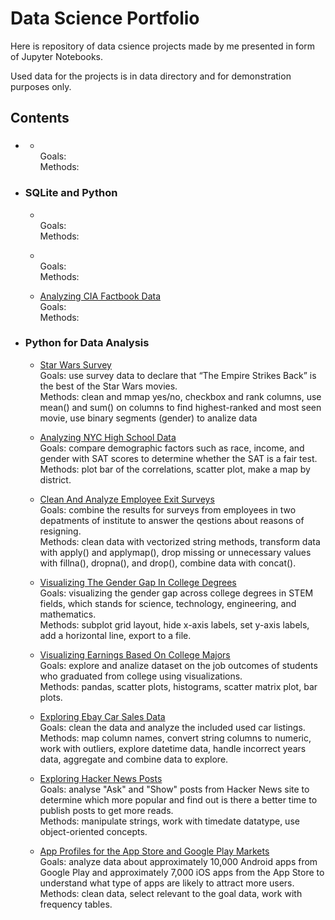 # Data Science Portfolio

Here is repository of data csience projects made by me presented in form of Jupyter Notebooks.

Used data for the projects is in data directory and for demonstration purposes only.

## Contents

- ### 

    - []()\
    Goals: \
    Methods: 

- ### SQLite and Python

    - []()\
    Goals: \
    Methods: 

    - []()\
    Goals: \
    Methods: 

    - [Analyzing CIA Factbook Data]()\
    Goals: \
    Methods: 

- ### Python for Data Analysis

    - [Star Wars Survey](https://github.com/liudmylaru/data-science-portfolio/blob/master/08_star_wars_survey/star_wars_survey.ipynb)\
    Goals: use survey data to declare that “The Empire Strikes Back” is the best of the Star Wars movies.\
    Methods: clean and mmap yes/no, checkbox and rank columns, use mean() and sum() on columns to find highest-ranked and most seen movie, use binary segments (gender) to analize data

    - [Analyzing NYC High School Data](https://github.com/liudmylaru/data-science-portfolio/blob/master/07_nyc_high_school_data/nyc_high_schools.ipynb)\
    Goals: compare demographic factors such as race, income, and gender with SAT scores to determine whether the SAT is a fair test.\
    Methods: plot bar of the correlations, scatter plot, make a map by district. 

    - [Clean And Analyze Employee Exit Surveys](https://github.com/liudmylaru/data-science-portfolio/blob/master/06_%20clean_employee_exit_surveys/clean_exit_surveys.ipynb)\
    Goals: combine the results for surveys from employees in two depatments of institute to answer the qestions about reasons of resigning.\
    Methods: clean data with vectorized string methods, transform data with apply() and applymap(), drop missing or unnecessary values with fillna(), dropna(), and drop(), combine data with concat().

    - [Visualizing The Gender Gap In College Degrees](https://github.com/liudmylaru/data-science-portfolio/blob/master/05_visualize_gender_gap_in_degree/gender_gap.ipynb)\
    Goals: visualizing the gender gap across college degrees in STEM fields, which stands for science, technology, engineering, and mathematics.\
    Methods: subplot grid layout, hide x-axis labels, set y-axis labels, add a horizontal line, export to a file.
    
    - [Visualizing Earnings Based On College Majors](https://github.com/liudmylaru/data-science-portfolio/blob/master/04_visualize_salaries_after_college/salaries_after_college.ipynb)\
    Goals: explore and analize dataset on the job outcomes of students who graduated from college using visualizations.\
    Methods: pandas, scatter plots, histograms, scatter matrix plot, bar plots.

    - [Exploring Ebay Car Sales Data](https://github.com/liudmylaru/data-science-portfolio/blob/master/03_clean_data_used_cars/used_cars.ipynb)\
    Goals: clean the data and analyze the included used car listings.\
    Methods: map column names, convert string columns to numeric, work with outliers, explore datetime data, handle incorrect years data, aggregate and combine data to explore.
    
    - [Exploring Hacker News Posts](https://github.com/liudmylaru/data-science-portfolio/blob/master/02_hacker_news/hacker_news.ipynb)\
    Goals: analyse "Ask" and "Show" posts from Hacker News site to determine which more popular and find out is there a better time to publish posts to get more reads.\
    Methods: manipulate strings, work with timedate datatype, use object-oriented concepts.
    
    - [App Profiles for the App Store and Google Play Markets](https://github.com/liudmylaru/data-science-portfolio/blob/master/01_mobile_app_profiles/mob_apps.ipynb)\
    Goals: analyze data about approximately 10,000 Android apps from Google Play and approximately 7,000 iOS apps from the App Store to understand what type of apps are likely to attract more users.\
    Methods: clean data, select relevant to the goal data, work with frequency tables.
